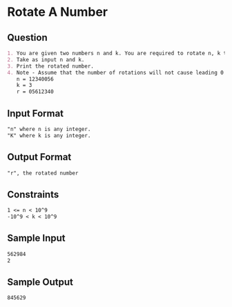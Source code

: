 # Rotate A Number

## Question

```markdown
1. You are given two numbers n and k. You are required to rotate n, k times to the right. If k is positive, rotate to the right i.e. remove rightmost digit and make it leftmost. Do the reverse for negative value of k. Also k can have an absolute value larger than number of digits in n.
2. Take as input n and k.
3. Print the rotated number.
4. Note - Assume that the number of rotations will not cause leading 0's in the result. e.g. such an input will not be given
   n = 12340056
   k = 3
   r = 05612340
```

## Input Format

```markdown
"n" where n is any integer.
"K" where k is any integer.
```

## Output Format

```markdown
"r", the rotated number
```

## Constraints

```markdown
1 <= n < 10^9
-10^9 < k < 10^9
```

## Sample Input

```markdown
562984
2
```

## Sample Output

```markdown
845629
```
